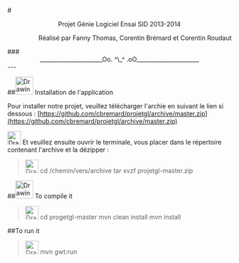  #<center>Projet Génie Logiciel Ensai SID 2013-2014</center>
<p align="right">Réalisé par Fanny Thomas, Corentin Brémard et Corentin Roudaut</p>
###<center>______________________Oo. ^\_^ .oO______________________</center>
---
 
 
##<img src="http://www.rikomagic.co.uk/download.png" alt="Drawing" style="width: 40px;"/> Installation de l'application
 
Pour installer notre projet, veuillez télécharger l'archie en suivant le lien si dessous :
[https://github.com/cbremard/projetgl/archive/master.zip](https://github.com/cbremard/projetgl/archive/master.zip)
 
<img src="http://lucian.uchicago.edu/blogs/vrc/files/2011/10/zippedfolder.jpg" alt="Drawing" style="width: 30px;"/> Et veuillez ensuite ouvrir le terminale, vous placer dans le répertoire contenant l'archive et la dézipper :
><img src="http://www.creativetechs.com/iq/tip_images/TerminalApp-Icon.png" alt="Drawing" style="width: 30px;"/>
> cd /chemin/vers/archive
> tar xvzf projetgl-master.zip
 
 
##<img src="http://docs.oracle.com/cd/E23903_01/doc/doc.41/e21674/img/run_ico_sm.gif" alt="Drawing" style="width: 40px;"/> To compile it
><img src="http://www.creativetechs.com/iq/tip_images/TerminalApp-Icon.png" alt="Drawing" style="width: 30px;"/>
> cd progetgl-master
> mvn clean install
> mvn install
 
##<i class="icon-refresh"></i>To run it
><img src="http://www.creativetechs.com/iq/tip_images/TerminalApp-Icon.png" alt="Drawing" style="width: 30px;"/>
> mvn gwt:run
 